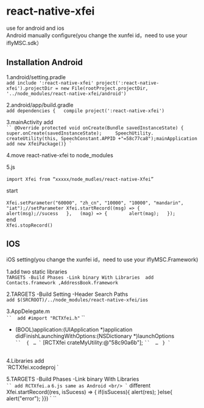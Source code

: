 react-native-xfei
====   
use for android and ios <br/>
Android manually configure(you change the xunfei id，need to use your iflyMSC.sdk）<br/>

Installation Android
-------
1.android/setting.pradle<br/>
`add include ':react-native-xfei'
project(':react-native-xfei').projectDir = new File(rootProject.projectDir, '../node_modules/react-native-xfei/android')`

2.android/app/build.gradle  <br/>
 `add dependencies {   compile project(':react-native-xfei')`

3.mainActivity add <br/>
` ``
@Override protected void onCreate(Bundle savedInstanceState) {   super.onCreate(savedInstanceState);     SpeechUtility.
` ``
createUtility(this, SpeechConstant.APPID +"=58c77ca8");mainApplication add new XfeiPackage()}
` ``

4.move react-native-xfei to node_modules <br/>

5.js<br/>  
`import Xfei from “xxxxx/node_mudles/react-native-Xfei”`

start<br/>  
`Xfei.setParameter("60000", "zh_cn", "10000", "10000", "mandarin", "iat");//setParameter
Xfei.startRecord((msg) => {       alert(msg);//sucess   },   (mag) => {        alert(mag);   });`<br/>
end <br/>
`Xfei.stopRecord()`


IOS
-----------
iOS setting(you change the xunfei id，need to use your iflyMSC.Framework)

1.add two static libraries <br/>
`TARGETS -Build Phases -Link binary With Libraries 
add Contacts.framework ,AddressBook.framework`

2.TARGETS -Build Setting -Header Search Paths  <br/>
`add $(SRCROOT)/../node_modules/react-native-xfei/ios`

3.AppDelegate.m <br/>
` `` 
add #import "RCTXfei.h"
` `` 
- (BOOL)application:(UIApplication *)application didFinishLaunchingWithOptions:(NSDictionary *)launchOptions<br/>
` `` 
{
	` `` 
…
` `` 
[RCTXfei crateMyUtility:@"58c90a6b"];
` `` 
…
` `` 
}
` `` 
<br/>
4.Libraries  add <br/>
`RCTXfei.xcodeproj ` 

5.TARGETS -Build Phases -Link binary With Libraries<br/>
` ``
add RCTXfei.a
` ``
6.js same as Android <br/>
` ``
different Xfei.startRecord((res, isSucess) => {   if(isSucess){      alert(res);   }else{       alert("error");   }})
` ``





